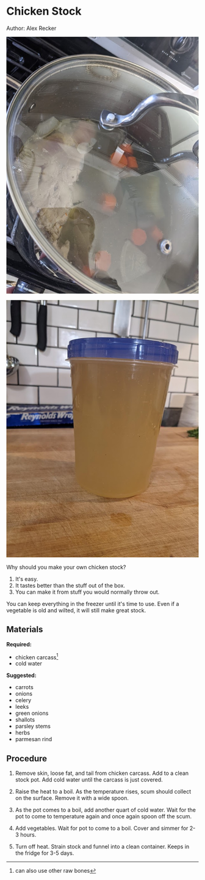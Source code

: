 # Chicken Stock

Author: Alex Recker

![](./images/chicken-stock-1.jpg)

![](./images/chicken-stock-2.jpg)

Why should you make your own chicken stock?

1. It's easy.
2. It tastes better than the stuff out of the box.
3. You can make it from stuff you would normally throw out.

You can keep everything in the freezer until it's time to use.  Even
if a vegetable is old and wilted, it will still make great stock.

## Materials

**Required:**

- chicken carcass[^1]
- cold water

**Suggested:**

- carrots
- onions
- celery
- leeks
- green onions
- shallots
- parsley stems
- herbs
- parmesan rind

## Procedure

1. Remove skin, loose fat, and tail from chicken carcass.  Add to a
   clean stock pot.  Add cold water until the carcass is just covered.

2. Raise the heat to a boil.  As the temperature rises, scum should
   collect on the surface.  Remove it with a wide spoon.

3. As the pot comes to a boil, add another quart of cold water.  Wait
   for the pot to come to temperature again and once again spoon off
   the scum.

4. Add vegetables.  Wait for pot to come to a boil.  Cover and simmer
   for 2-3 hours.

5. Turn off heat.  Strain stock and funnel into a clean container.
   Keeps in the fridge for 3-5 days.

[^1]: can also use other raw bones
